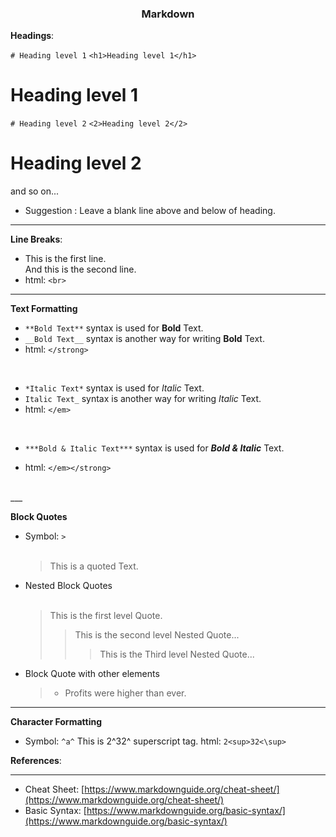 <h3><Center>Markdown </Center></h3>

**Headings**:

`# Heading level 1`
`<h1>Heading level 1</h1>`

# Heading level 1

`# Heading level 2`
`<2>Heading level 2</2>`

# Heading level 2

and so on...
- Suggestion : Leave a blank line above and below of heading.
___
**Line Breaks**:

- This is the first line.  
And this is the second line.
- html: `<br>`
___
**Text Formatting**

- `**Bold Text**` syntax is used for **Bold** Text.
- `__Bold Text__` syntax is another way for writing __Bold__ Text.
- html: `</strong>`
<br>

- `*Italic Text*` syntax is used for *Italic* Text.
- `Italic Text_` syntax is another way for writing _Italic_ Text.
- html: `</em>`
<br>


- `***Bold & Italic Text***` syntax is used for ***Bold & Italic*** Text.

- html: `</em></strong>`
<br>
___

**Block Quotes**
- Symbol: `>` <br><br>
   >This is a quoted Text.

- Nested Block Quotes<br><br>
  > This is the first level Quote.
  >
  >> This is the second level Nested Quote...
  >>
  >>> This is the Third level Nested Quote...
  
- Block Quote with other elements
  > - Profits were higher than ever.

___

**Character Formatting**
- Symbol: `^a^`
  This is 2^32^ superscript tag.
  html: `2<sup>32<\sup>`

**References**:
___
- Cheat Sheet: [https://www.markdownguide.org/cheat-sheet/](https://www.markdownguide.org/cheat-sheet/)
- Basic Syntax: [https://www.markdownguide.org/basic-syntax/](https://www.markdownguide.org/basic-syntax/)

